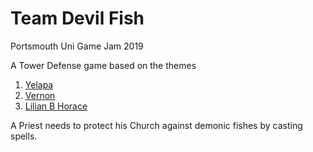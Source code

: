 # Team Devil Fish
Portsmouth Uni Game Jam 2019

A Tower Defense game based on the themes
1. [Yelapa](https://en.wikipedia.org/wiki/Yelapa) 
2. [Vernon](https://en.wikipedia.org/wiki/Vernon_Geddy)
3. [Lilian B Horace](https://en.wikipedia.org/wiki/Lillian_B._Horace)

A Priest needs to protect his Church against demonic fishes by casting spells.
